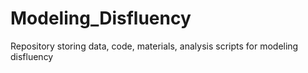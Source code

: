 # Modeling_Disfluency
Repository storing data, code, materials, analysis scripts for modeling disfluency

